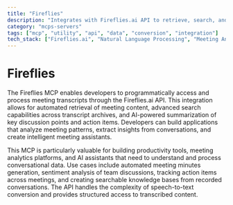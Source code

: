 ```yaml
---
title: "Fireflies"
description: "Integrates with Fireflies.ai API to retrieve, search, and summarize meeting transcripts for natural language processing."
category: "mcps-servers"
tags: ["mcp", "utility", "api", "data", "conversion", "integration"]
tech_stack: ["Fireflies.ai", "Natural Language Processing", "Meeting Analytics", "Speech-to-Text", "AI Summarization"]
---
```


# Fireflies

The Fireflies MCP enables developers to programmatically access and process meeting transcripts through the Fireflies.ai API. This integration allows for automated retrieval of meeting content, advanced search capabilities across transcript archives, and AI-powered summarization of key discussion points and action items. Developers can build applications that analyze meeting patterns, extract insights from conversations, and create intelligent meeting assistants.

This MCP is particularly valuable for building productivity tools, meeting analytics platforms, and AI assistants that need to understand and process conversational data. Use cases include automated meeting minutes generation, sentiment analysis of team discussions, tracking action items across meetings, and creating searchable knowledge bases from recorded conversations. The API handles the complexity of speech-to-text conversion and provides structured access to transcribed content.
